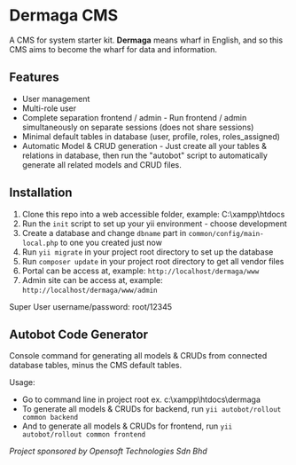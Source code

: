 # Dermaga CMS

A CMS for system starter kit. **Dermaga** means wharf in English, and so this CMS aims to become the wharf for data and information.

## Features
* User management
* Multi-role user
* Complete separation frontend / admin - Run frontend / admin simultaneously on separate sessions (does not share sessions)
* Minimal default tables in database (user, profile, roles, roles_assigned)
* Automatic Model & CRUD generation - Just create all your tables & relations in database, then run the "autobot" script to automatically generate all related models and CRUD files.

## Installation
1. Clone this repo into a web accessible folder, example: C:\xampp\htdocs
2. Run the ```init``` script to set up your yii environment - choose development
3. Create a database and change ```dbname``` part in ```common/config/main-local.php``` to one you created just now
4. Run ```yii migrate``` in your project root directory to set up the database
5. Run ```composer update``` in your project root directory to get all vendor files
6. Portal can be access at, example: ```http://localhost/dermaga/www```
7. Admin site can be access at, example: ```http://localhost/dermaga/www/admin```

Super User username/password: root/12345

## Autobot Code Generator
Console command for generating all models & CRUDs from connected database tables, minus the CMS default tables.

Usage:
* Go to command line in project root ex. c:\xampp\htdocs\dermaga
* To generate all models & CRUDs for backend, run ```yii autobot/rollout common backend```
* And to generate all models & CRUDs for frontend, run ```yii autobot/rollout common frontend```

*Project sponsored by Opensoft Technologies Sdn Bhd*
